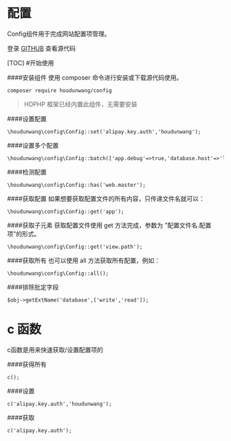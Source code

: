 # 配置

Config组件用于完成网站配置项管理。

登录 [GITHUB](https://github.com/houdunwang/config)  查看源代码

[TOC]
#开始使用

####安装组件
使用 composer 命令进行安装或下载源代码使用。

```
composer require houdunwang/config
```
> HDPHP 框架已经内置此组件，无需要安装

####设置配置
```
\houdunwang\config\Config::set('alipay.key.auth','houdunwang');
```

####设置多个配置
```
\houdunwang\config\Config::batch(['app.debug'=>true,'database.host'=>'localhost']);
```

####检测配置
```
\houdunwang\config\Config::has('web.master');
```

####获取配置
如果想要获取配置文件的所有内容，只传递文件名就可以：
```
\houdunwang\config\Config::get('app');
```

####获取子元素
获取配置文件使用 get 方法完成，参数为 ”配置文件名.配置项"的形式。
```
\houdunwang\config\Config::get('view.path');
```

####获取所有
也可以使用 all 方法获取所有配置，例如：
```
\houdunwang\config\Config::all();
```

####排除批定字段
```
$obj->getExtName('database',['write','read']);
```

# c 函数
c函数是用来快速获取/设置配置项的

####获得所有
```
c();
```

####设置
```
c('alipay.key.auth','houdunwang');
```

####获取
```
c('alipay.key.auth');
```